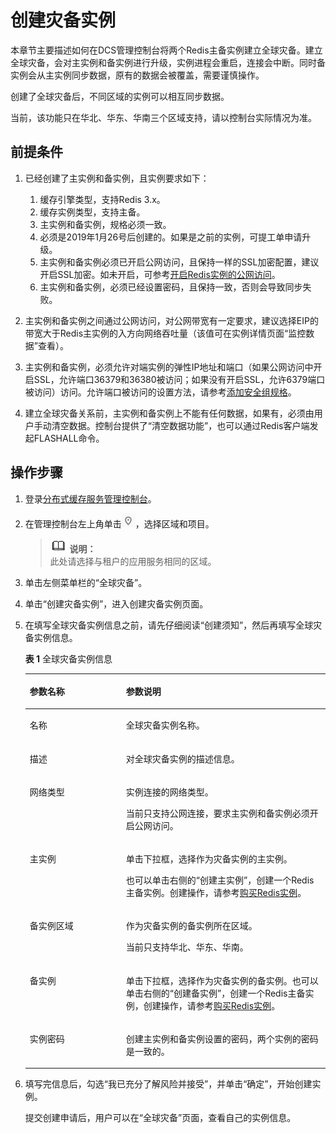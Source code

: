 # 创建灾备实例<a name="dcs-zh-ug-190123003"></a>

本章节主要描述如何在DCS管理控制台将两个Redis主备实例建立全球灾备。建立全球灾备，会对主实例和备实例进行升级，实例进程会重启，连接会中断。同时备实例会从主实例同步数据，原有的数据会被覆盖，需要谨慎操作。

创建了全球灾备后，不同区域的实例可以相互同步数据。

当前，该功能只在华北、华东、华南三个区域支持，请以控制台实际情况为准。

## 前提条件<a name="section135920300275"></a>

1.  已经创建了主实例和备实例，且实例要求如下：
    1.  缓存引擎类型，支持Redis 3.x。
    2.  缓存实例类型，支持主备。
    3.  主实例和备实例，规格必须一致。
    4.  必须是2019年1月26号后创建的。如果是之前的实例，可提工单申请升级。
    5.  主实例和备实例必须已开启公网访问，且保持一样的SSL加密配置，建议开启SSL加密。如未开启，可参考[开启Redis实例的公网访问](开启Redis实例的公网访问.md)。
    6.  主实例和备实例，必须已经设置密码，且保持一致，否则会导致同步失败。

2.  主实例和备实例之间通过公网访问，对公网带宽有一定要求，建议选择EIP的带宽大于Redis主实例的入方向网络吞吐量（该值可在实例详情页面“监控数据”查看）。
3.  主实例和备实例，必须允许对端实例的弹性IP地址和端口（如果公网访问中开启SSL，允许端口36379和36380被访问；如果没有开启SSL，允许6379端口被访问）访问。允许端口被访问的设置方法，请参考[添加安全组规格](https://support.huaweicloud.com/usermanual-vpc/zh-cn_topic_0030969470.html)。
4.  建立全球灾备关系前，主实例和备实例上不能有任何数据，如果有，必须由用户手动清空数据。控制台提供了“清空数据功能”，也可以通过Redis客户端发起FLASHALL命令。

## 操作步骤<a name="section8163195013559"></a>

1.  登录[分布式缓存服务管理控制台](https://console.huaweicloud.com/dcs)。
2.  在管理控制台左上角单击![](figures/icon-region-1.png)，选择区域和项目。

    >![](public_sys-resources/icon-note.gif) **说明：**   
    >此处请选择与租户的应用服务相同的区域。  

3.  单击左侧菜单栏的“全球灾备”。
4.  单击“创建灾备实例”，进入创建灾备实例页面。
5.  在填写全球灾备实例信息之前，请先仔细阅读“创建须知”，然后再填写全球灾备实例信息。

    **表 1**  全球灾备实例信息

    <a name="table1947549121414"></a>
    <table><thead align="left"><tr id="row174766914145"><th class="cellrowborder" valign="top" width="32.07%" id="mcps1.2.3.1.1"><p id="p1147616912144"><a name="p1147616912144"></a><a name="p1147616912144"></a>参数名称</p>
    </th>
    <th class="cellrowborder" valign="top" width="67.93%" id="mcps1.2.3.1.2"><p id="p154761598149"><a name="p154761598149"></a><a name="p154761598149"></a>参数说明</p>
    </th>
    </tr>
    </thead>
    <tbody><tr id="row7476179201411"><td class="cellrowborder" valign="top" width="32.07%" headers="mcps1.2.3.1.1 "><p id="p04769931419"><a name="p04769931419"></a><a name="p04769931419"></a>名称</p>
    </td>
    <td class="cellrowborder" valign="top" width="67.93%" headers="mcps1.2.3.1.2 "><p id="p2476791146"><a name="p2476791146"></a><a name="p2476791146"></a>全球灾备实例名称。</p>
    </td>
    </tr>
    <tr id="row54762096146"><td class="cellrowborder" valign="top" width="32.07%" headers="mcps1.2.3.1.1 "><p id="p14476098149"><a name="p14476098149"></a><a name="p14476098149"></a>描述</p>
    </td>
    <td class="cellrowborder" valign="top" width="67.93%" headers="mcps1.2.3.1.2 "><p id="p0476159121410"><a name="p0476159121410"></a><a name="p0476159121410"></a>对全球灾备实例的描述信息。</p>
    </td>
    </tr>
    <tr id="row1547619111419"><td class="cellrowborder" valign="top" width="32.07%" headers="mcps1.2.3.1.1 "><p id="p147639181418"><a name="p147639181418"></a><a name="p147639181418"></a>网络类型</p>
    </td>
    <td class="cellrowborder" valign="top" width="67.93%" headers="mcps1.2.3.1.2 "><p id="p142944718715"><a name="p142944718715"></a><a name="p142944718715"></a>实例连接的网络类型。</p>
    <p id="p74761791141"><a name="p74761791141"></a><a name="p74761791141"></a>当前只支持公网连接，要求主实例和备实例必须开启公网访问。</p>
    </td>
    </tr>
    <tr id="row947679111412"><td class="cellrowborder" valign="top" width="32.07%" headers="mcps1.2.3.1.1 "><p id="p94766941412"><a name="p94766941412"></a><a name="p94766941412"></a>主实例</p>
    </td>
    <td class="cellrowborder" valign="top" width="67.93%" headers="mcps1.2.3.1.2 "><p id="p17476697143"><a name="p17476697143"></a><a name="p17476697143"></a>单击下拉框，选择作为灾备实例的主实例。</p>
    <p id="p1838834014619"><a name="p1838834014619"></a><a name="p1838834014619"></a>也可以单击右侧的“创建主实例”，创建一个Redis主备实例。创建操作，请参考<a href="购买Redis实例.md">购买Redis实例</a>。</p>
    </td>
    </tr>
    <tr id="row347611941415"><td class="cellrowborder" valign="top" width="32.07%" headers="mcps1.2.3.1.1 "><p id="p1447616912140"><a name="p1447616912140"></a><a name="p1447616912140"></a>备实例区域</p>
    </td>
    <td class="cellrowborder" valign="top" width="67.93%" headers="mcps1.2.3.1.2 "><p id="p1476095143"><a name="p1476095143"></a><a name="p1476095143"></a>作为灾备实例的备实例所在区域。</p>
    <p id="p1827021111204"><a name="p1827021111204"></a><a name="p1827021111204"></a>当前只支持华北、华东、华南。</p>
    </td>
    </tr>
    <tr id="row10476893147"><td class="cellrowborder" valign="top" width="32.07%" headers="mcps1.2.3.1.1 "><p id="p910212427151"><a name="p910212427151"></a><a name="p910212427151"></a>备实例</p>
    </td>
    <td class="cellrowborder" valign="top" width="67.93%" headers="mcps1.2.3.1.2 "><p id="p124775921410"><a name="p124775921410"></a><a name="p124775921410"></a>单击下拉框，选择作为灾备实例的备实例。也可以单击右侧的“创建备实例”，创建一个Redis主备实例，创建操作，请参考<a href="购买Redis实例.md">购买Redis实例</a>。</p>
    </td>
    </tr>
    <tr id="row154772091147"><td class="cellrowborder" valign="top" width="32.07%" headers="mcps1.2.3.1.1 "><p id="p74761091142"><a name="p74761091142"></a><a name="p74761091142"></a>实例密码</p>
    </td>
    <td class="cellrowborder" valign="top" width="67.93%" headers="mcps1.2.3.1.2 "><p id="p2477119191416"><a name="p2477119191416"></a><a name="p2477119191416"></a>创建主实例和备实例设置的密码，两个实例的密码是一致的。</p>
    </td>
    </tr>
    </tbody>
    </table>

6.  填写完信息后，勾选“我已充分了解风险并接受”，并单击“确定”，开始创建实例。

    提交创建申请后，用户可以在“全球灾备”页面，查看自己的实例信息。


